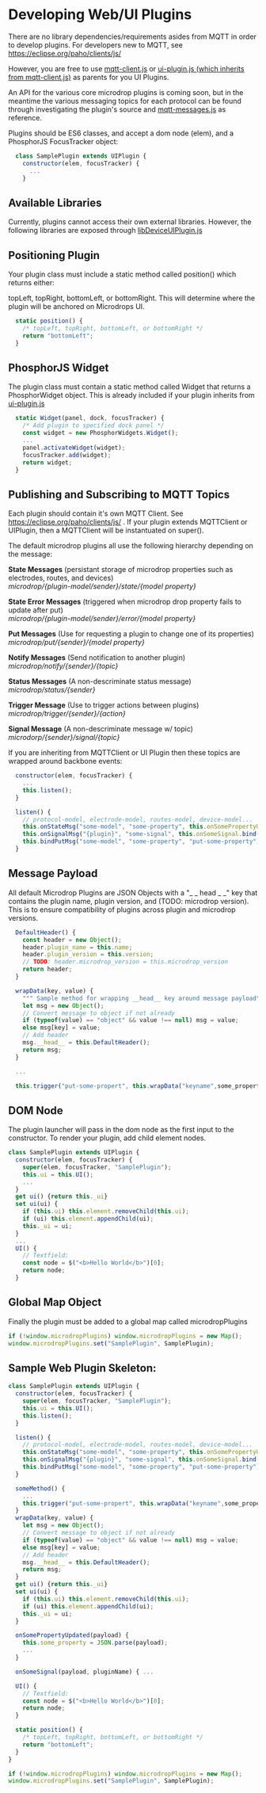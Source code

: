 # Developing Web/UI Plugins

There are no library dependencies/requirements asides from MQTT in order to develop plugins. For developers new to MQTT, see https://eclipse.org/paho/clients/js/

However, you are free to use
[mqtt-client.js](https://github.com/Lucaszw/microdrop-3/blob/master/ui/src/mqtt-client.js)
or
[ui-plugin.js (which inherits from mqtt-client.js)](https://github.com/Lucaszw/microdrop-3/blob/master/ui/src/ui-plugin.js) as parents for you UI Plugins.

An API for the various core microdrop plugins is coming soon, but in the meantime the various messaging topics for each protocol can be found through investigating the plugin's source and [mqtt-messages.js](https://github.com/Lucaszw/microdrop-3/blob/master/ui/src/mqtt-messages.js) as reference.

Plugins should be ES6 classes, and accept a dom node (elem), and a PhosphorJS FocusTracker object:
```javascript
  class SamplePlugin extends UIPlugin {
    constructor(elem, focusTracker) {
      ...
    }
```

## Available Libraries

Currently, plugins cannot access their own external libraries. However, the following libraries are exposed through [libDeviceUIPlugin.js](https://github.com/Lucaszw/webui.js/blob/master/src/libDeviceUIPlugin.js)

## Positioning Plugin

Your plugin class must include a static method called position() which returns either:

topLeft, topRight, bottomLeft, or bottomRight. This will determine where the plugin will be anchored on Microdrops UI.
```javascript
  static position() {
    /* topLeft, topRight, bottomLeft, or bottomRight */
    return "bottomLeft";
  }
```

## PhosphorJS Widget

The plugin class must contain a static method called Widget that returns a PhosphorWidget object. This is already included if your plugin inherits from [ui-plugin.js](https://github.com/Lucaszw/microdrop-3/blob/master/ui/src/ui-plugin.js)

```javascript
  static Widget(panel, dock, focusTracker) {
    /* Add plugin to specified dock panel */
    const widget = new PhosphorWidgets.Widget();
    ...
    panel.activateWidget(widget);
    focusTracker.add(widget);
    return widget;
  }
```

## Publishing and Subscribing to MQTT Topics

Each plugin should contain it's own MQTT Client.
See https://eclipse.org/paho/clients/js/ . If your plugin extends MQTTClient or UIPlugin, then a MQTTClient will be instantuated on super().

The default microdrop plugins all use the following hierarchy depending on the message:

**State Messages** (persistant storage of microdrop properties such as electrodes, routes, and devices)<br />
*microdrop/{plugin-model/sender}/state/{model property}*

**State Error Messages** (triggered when microdrop drop property fails to update after put)<br />
*microdrop/{plugin-model/sender}/error/{model property}*

**Put Messages** (Use for requesting a plugin to change one of its properties)<br />
*microdrop/put/{sender}/{model property}*

**Notify Messages** (Send notification to another plugin)<br />
*microdrop/notify/{sender}/{topic}*

**Status Messages** (A non-descriminate status message)<br />
*microdrop/status/{sender}*

**Trigger Message** (Use to trigger actions between plugins)<br />
*microdrop/trigger/{sender}/{action}*

**Signal Message** (A non-descriminate message w/ topic)<br />
*microdorp/{sender}/signal/{topic}*

If you are inheriting from MQTTClient or UI Plugin then these topics are wrapped around backbone events:

```javascript
  constructor(elem, focusTracker) {
    ...
    this.listen();
  }

  listen() {
    // protocol-model, electrode-model, routes-model, device-model...
    this.onStateMsg("some-model", "some-property", this.onSomePropertyUpdated.bind(this));
    this.onSignalMsg("{plugin}", "some-signal", this.onSomeSignal.bind(this));
    this.bindPutMsg("some-model", "some-property", "put-some-property");
  }
```

## Message Payload

All default Microdrop Plugins are JSON Objects with a "_ _ head _ _" key that contains the plugin name, plugin version, and (TODO: microdrop version). This is to ensure compatibility of plugins across plugin and microdrop versions.

```javascript
  DefaultHeader() {
    const header = new Object();
    header.plugin_name = this.name;
    header.plugin_version = this.version;
    // TODO: header.microdrop_version = this.microdrop_version
    return header;
  }
```
```javascript
  wrapData(key, value) {
    """ Sample method for wrapping __head__ key around message payload"""
    let msg = new Object();
    // Convert message to object if not already
    if (typeof(value) == "object" && value !== null) msg = value;
    else msg[key] = value;
    // Add header
    msg.__head__ = this.DefaultHeader();
    return msg;
  }

  ...

  this.trigger("put-some-propert", this.wrapData("keyname",some_property));

```

## DOM Node

The plugin launcher will pass in the dom node as the first input to the constructor. To render your plugin, add child element nodes.

```javascript
class SamplePlugin extends UIPlugin {
  constructor(elem, focusTracker) {
    super(elem, focusTracker, "SamplePlugin");
    this.ui = this.UI();
    ...
  }
  get ui() {return this._ui}
  set ui(ui) {
    if (this.ui) this.element.removeChild(this.ui);
    if (ui) this.element.appendChild(ui);
    this._ui = ui;
  }
  ...
  UI() {
    // Textfield:
    const node = $("<b>Hello World</b>")[0];
    return node;
  }
```

## Global Map Object

Finally the plugin must be added to a global map called microdropPlugins

```javascript
if (!window.microdropPlugins) window.microdropPlugins = new Map();
window.microdropPlugins.set("SamplePlugin", SamplePlugin);
```

## Sample Web Plugin Skeleton:
```javascript
class SamplePlugin extends UIPlugin {
  constructor(elem, focusTracker) {
    super(elem, focusTracker, "SamplePlugin");
    this.ui = this.UI();
    this.listen();
  }

  listen() {
    // protocol-model, electrode-model, routes-model, device-model...
    this.onStateMsg("some-model", "some-property", this.onSomePropertyUpdated.bind(this));
    this.onSignalMsg("{plugin}", "some-signal", this.onSomeSignal.bind(this));
    this.bindPutMsg("some-model", "some-property", "put-some-property");
  }

  someMethod() {
    ...
    this.trigger("put-some-propert", this.wrapData("keyname",some_property));
  }
  wrapData(key, value) {
    let msg = new Object();
    // Convert message to object if not already
    if (typeof(value) == "object" && value !== null) msg = value;
    else msg[key] = value;
    // Add header
    msg.__head__ = this.DefaultHeader();
    return msg;
  }
  get ui() {return this._ui}
  set ui(ui) {
    if (this.ui) this.element.removeChild(this.ui);
    if (ui) this.element.appendChild(ui);
    this._ui = ui;
  }

  onSomePropertyUpdated(payload) {
    this.some_property = JSON.parse(payload);
    ...
  }

  onSomeSignal(payload, pluginName) { ...

  UI() {
    // Textfield:
    const node = $("<b>Hello World</b>")[0];
    return node;
  }

  static position() {
    /* topLeft, topRight, bottomLeft, or bottomRight */
    return "bottomLeft";
  }
}

if (!window.microdropPlugins) window.microdropPlugins = new Map();
window.microdropPlugins.set("SamplePlugin", SamplePlugin);
```
